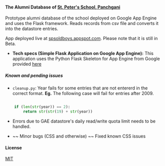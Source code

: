 #### The Alumni Database of [St. Peter's School, Panchgani](http://st.peterspanchgani.org/) ####

Prototype alumni database of the school deployed on Google App Engine and uses the Flask framework. Reads records from csv file and converts it into the datastore entries. 

App deployed live at [spsoldboys.appspot.com](http://spsoldboys.appspot.com/). Please note that it is still in Beta. 

* **Tech specs (Simple Flask Application on Google App Engine):** 
This application uses the Python Flask Skeleton for App Engine from Google provided [here](https://github.com/GoogleCloudPlatform/appengine-python-flask-skeleton)

##### Known and pending issues #####
* `cleanup.py`: 
		Year fails for some entries that are not entererd in the correct format. **Eg.** The following case will fail for entries after 2009.
		
```python

	if (len(str(year)) == 2):
		return str(str(19) + str(year))
```

* Errors due to GAE datastore's daily read/write quota limit needs to be handled.

* ~~ Minor bugs (CSS and otherwise) ~~ Fixed known CSS issues

#### License ####

[MIT](https://github.com/rohitsm/spsoldboys/blob/master/MIT%20License.md)
